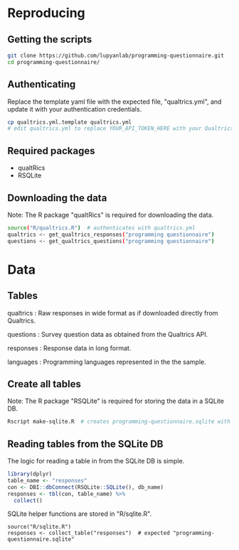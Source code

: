 # Reproducing

## Getting the scripts

```bash
git clone https://github.com/lupyanlab/programming-questionnaire.git
cd programming-questionnaire/
```

## Authenticating

Replace the template yaml file with the expected file, "qualtrics.yml",
and update it with your authentication credentials.

```bash
cp qualtrics.yml.template qualtrics.yml
# edit qualtrics.yml to replace YOUR_API_TOKEN_HERE with your Qualtrics API token.
```

## Required packages

- qualtRics
- RSQLite

## Downloading the data

Note: The R package "qualtRics" is required for downloading the data.

```bash
source("R/qualtrics.R")  # authenticates with qualtrics.yml
qualtrics <- get_qualtrics_responses("programming questionnaire")
questions <- get_qualtrics_questions("programming questionnaire")
```

# Data

## Tables

qualtrics
: Raw responses in wide format as if downloaded directly from Qualtrics.

questions
: Survey question data as obtained from the Qualtrics API.

responses
: Response data in long format.

languages
: Programming languages represented in the the sample.

## Create all tables

Note: The R package "RSQLite" is required for storing the data in a SQLite DB.

```bash
Rscript make-sqlite.R  # creates programming-questionnaire.sqlite with all tables above
```

## Reading tables from the SQLite DB

The logic for reading a table in from the SQLite DB is simple.

```R
library(dplyr)
table_name <- "responses"
con <- DBI::dbConnect(RSQLite::SQLite(), db_name)
responses <- tbl(con, table_name) %>%
  collect()
```

SQLite helper functions are stored in "R/sqlite.R".

```
source("R/sqlite.R")
responses <- collect_table("responses")  # expected "programming-questionnaire.sqlite"
```
